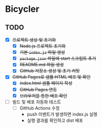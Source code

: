 # Bicycler

## TODO

- [x] ~~프로젝트 생성 및 초기화~~
    - [x] ~~Node.js 프로젝트 초기화~~
    - [x] ~~기본 `index.js` 파일 생성~~
    - [x] ~~`package.json` 파일에 start 스크립트 추가~~
    - [x] ~~README.md 파일 생성~~
    - [x] ~~GitHub 저장소 생성 및 초기 커밋~~
- [x] ~~GitHub Pages로 샘플 HTML 배포 및 확인~~
    - [x] ~~index.html 샘플 페이지 작성~~
    - [x] ~~GitHub Pages 연동~~
    - [x] ~~브라우저를 통한 배포 확인~~
- [ ] 빌드 및 배포 자동화 테스트
    - [ ] GitHub Actions 수정
        - push 이벤트가 발생하면 index.js 실행
        - 실행 결과를 확인하고 dist 배포
